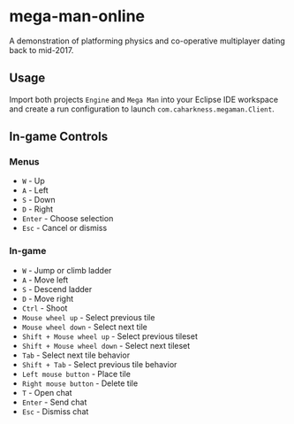 # mega-man-online
A demonstration of platforming physics and co-operative multiplayer dating back to mid-2017.

## Usage
Import both projects `Engine` and `Mega Man` into your Eclipse IDE workspace and create a run configuration to launch `com.caharkness.megaman.Client`.

## In-game Controls

### Menus
- `W` - Up
- `A` - Left
- `S` - Down
- `D` - Right
- `Enter` - Choose selection
- `Esc` - Cancel or dismiss

### In-game
- `W` - Jump or climb ladder
- `A` - Move left
- `S` - Descend ladder
- `D` - Move right
- `Ctrl` - Shoot
- `Mouse wheel up` - Select previous tile
- `Mouse wheel down` - Select next tile
- `Shift + Mouse wheel up` - Select previous tileset
- `Shift + Mouse wheel down` - Select next tileset
- `Tab` - Select next tile behavior
- `Shift + Tab` - Select previous tile behavior
- `Left mouse button` - Place tile
- `Right mouse button` - Delete tile
- `T` - Open chat
- `Enter` - Send chat
- `Esc` - Dismiss chat
